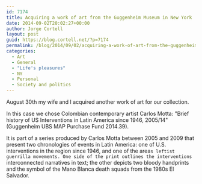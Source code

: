 ```yaml
---
id: 7174
title: Acquiring a work of art from the Guggenheim Museum in New York
date: 2014-09-02T20:02:27+00:00
author: Jorge Cortell
layout: post
guid: https://blog.cortell.net/?p=7174
permalink: /blog/2014/09/02/acquiring-a-work-of-art-from-the-guggenheim-museum-in-new-york/
categories:
  - Art
  - General
  - "Life's pleasures"
  - NY
  - Personal
  - Society and politics
---
```

August 30th my wife and I acquired another work of art for our collection.

In this case we chose Colombian contemporary artist Carlos Motta: "Brief history of US Interventions in Latin America since 1946, 2005/14" (Guggenheim UBS MAP Purchase Fund 2014.39).

It is part of a series produced by Carlos Motta between 2005 and 2009 that present two chronologies of events in Latin America: one of U.S. interventions in the region since 1946, and one of the area`s leftist guerrilla movements. One side of the print outlines the interventions` interconnected narratives in text; the other depicts two bloody handprints and the symbol of the Mano Blanca death squads from the 1980s El Salvador.